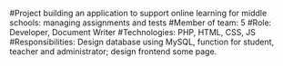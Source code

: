 #Project building an application to support online learning for middle schools: managing assignments and tests
#Member of team: 5
#Role: Developer, Document Writer
#Technologies: PHP, HTML, CSS, JS
#Responsibilities: Design database using MySQL, function for student, teacher and administrator; design frontend some page.
